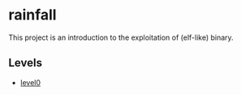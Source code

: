# rainfall
This project is an introduction to the exploitation of (elf-like) binary.

## Levels
- [level0](level0/Ressources/level0.md)
